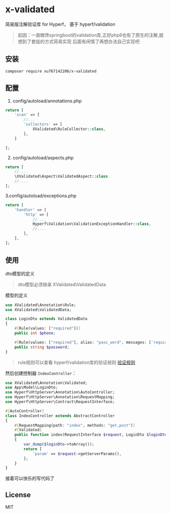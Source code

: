 # x-validated
简易版注解验证库 for Hyperf， 基于 hyperf/validation
>起因：一直眼馋springboot的validation库,正好php8也有了原生的注解,就想到了套娃的方式简易实现 后面有闲情了再想办法自己实现吧


## 安装

~~~shell script
composer require xu767142206/x-validated
~~~

## 配置

1. config/autoload/annotations.php

```php
return [
    'scan' => [
        //...
        'collectors' => [
            XValidated\RuleCollector::class,
        ],
    ]

];
```

2. config/autoload/aspects.php

```php
return [
    //....
    \XValidated\Aspect\ValidatedAspect::class
    //....
];
```

3.config/autoload/exceptions.php

```php
return [
    'handler' => [
        'http' => [
            //....
            Hyperf\Validation\ValidationExceptionHandler::class,
            //....
        ],
    ],
];
```

## 使用

dto模型的定义
> dto模型必须继承 XValidated\ValidatedData

模型的定义

```php
use XValidated\Annotation\Rule;
use XValidated\ValidatedData;

class LoginDto extends ValidatedData
{
    #[Rule(values: ["required"])]
    public int $phone;

    #[Rule(values: ["required"], alias: "pass_word", messages: ['required' => "密码不能为空"])]
    public string $password;
}
```

> rule规则可以查看 hyperf/validation库的验证规则 [验证规则](https://hyperf.wiki/3.0/#/zh-cn/validation?id=%e9%aa%8c%e8%af%81%e8%a7%84%e5%88%99)

然后创建控制器 `IndexController`：

```php
use XValidated\Annotation\Validated;
use App\Model\LoginDto;
use Hyperf\HttpServer\Annotation\AutoController;
use Hyperf\HttpServer\Annotation\RequestMapping;
use Hyperf\HttpServer\Contract\RequestInterface;

#[AutoController]
class IndexController extends AbstractController
{
    #[RequestMapping(path: "index", methods: "get,post")]
    #[Validated]
    public function index(RequestInterface $request, LoginDto $loginDto)
    {
        var_dump($loginDto->toArray());
        return [
            'param' => $request->getServerParams(),
        ];
    }
}
```
接着可以快乐的写代码了
## License

MIT


